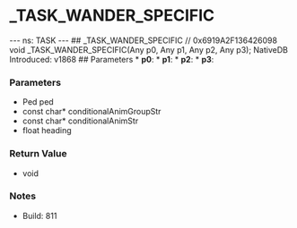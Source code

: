 # _TASK_WANDER_SPECIFIC

--- ns: TASK --- ## _TASK_WANDER_SPECIFIC  // 0x6919A2F136426098 void _TASK_WANDER_SPECIFIC(Any p0, Any p1, Any p2, Any p3);  NativeDB Introduced: v1868  ## Parameters * **p0**: * **p1**: * **p2**: * **p3**:

### Parameters
* Ped ped
* const char* conditionalAnimGroupStr
* const char* conditionalAnimStr
* float heading

### Return Value
* void

### Notes
* Build: 811

